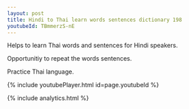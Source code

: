 ```yaml
---
layout: post
title: Hindi to Thai learn words sentences dictionary 198 
youtubeId: TBmmerzS-nE
---
```

 
 
Helps to learn Thai words and sentences for Hindi speakers.

Opportunitiy to repeat the words sentences. 

Practice Thai language. 
 
{% include youtubePlayer.html id=page.youtubeId %}
 
 
{% include analytics.html %}